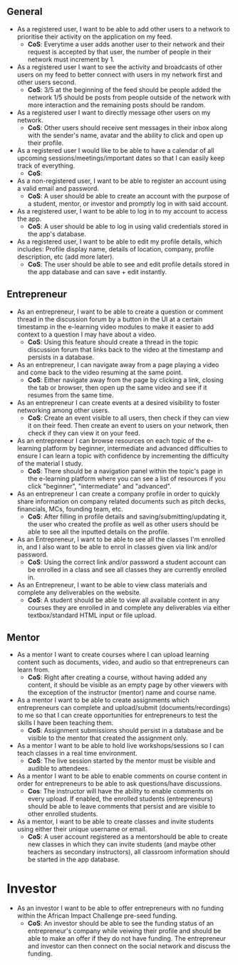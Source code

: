 ## General
- As a registered user, I want to be able to add other users to a network to prioritise their activity on the application on my feed.
    - **CoS**: Everytime a user adds another user to their network and their request is accepted by that user, the number of people in their network must increment by 1.
- As a registered user I want to see the activity and broadcasts of other users on my feed to better connect with users in my network first and other users second.
    - **CoS**: 3/5 at the beginning of the feed should be people added the network 1/5 should be posts from people outside of the network with more interaction and the remaining posts should be random.
- As a registered user I want to directly message other users on my network.
     - **CoS**: Other users should receive sent messages in their inbox along with the sender's name, avatar and the ability to click and open up their profile.
- As a registered user I would like to be able to have a calendar of all upcoming sessions/meetings/important dates so that I can easily keep track of everything. 
    - **CoS**: 
- As a non-registered user, I want to be able to register an account using a valid email and password.
    - **CoS**: A user should be able to create an account with the purpose of a student, mentor, or investor and promptly log in with said account.
- As a registered user, I want to be able to log in to my account to access the app.
    - **CoS**: A user should be able to log in using valid credentials stored in the app's database.
- As a registered user, I want to be able to edit my profile details, which includes: Profile display name, details of location, company, profile description, etc (add more later).
    - **CoS**: The user should be able to see and edit profile details stored in the app database and can save + edit instantly.

## Entrepreneur
- As an entrepreneur, I want to be able to create a question or comment thread in the discussion forum by a button in the UI at a certain timestamp in the e-learning video modules to make it easier to add context to a question I may have about a video.
    - **CoS**: Using this feature should create a thread in the topic discussion forum that links back to the video at the timestamp and persists in a database.
- As an entrepreneur, I can navigate away from a page playing a video and  come back to the video resuming at the same point. 
    - **CoS**: Either navigate away from the page by clicking a link, closing the tab or browser, then open up the same video and see if it resumes from the same time. 
- As an entrepreneur I can create events at a desired visibility to foster networking among other users.
    - **CoS**: Create an event visible to all users, then check if they can view it on their feed. Then create an event to users on your network, then check if they can view it on your feed.
- As an entrepreneur I can browse resources on each topic of the e-learning platform by beginner, intermediate and advanced difficulties to ensure I can learn a topic with confidence by incrementing the difficulty of the material I study.
    - **CoS**: There should be a navigation panel within the topic's page in the e-learning platform where you can see a list of resources if you click "beginner", "intermediate" and "advanced".
- As an entrepreneur I can create a company profile in order to quickly share information on company related documents such as pitch decks, financials, MCs, founding team, etc.
    - **CoS**: After filling in profile details and saving/submitting/updating it, the user who created the profile as well as other users should be able to see all the inputted details on the profile.
- As an Entrepreneur, I want to be able to see all the classes I'm enrolled in, and I also want to be able to enrol in classes given via link and/or password.
    - **CoS**: Using the correct link and/or password a student account can be enrolled in a class and see all classes they are currently enrolled in.
- As an Entrepreneur, I want to be able to view class materials and complete any deliverables on the website.
    - **CoS**: A student should be able to view all available content in any courses they are enrolled in and complete any deliverables via either textbox/standard HTML input or file upload.

## Mentor
- As a mentor I want to create courses where I can upload learning content such as documents, video, and audio so that entrepreneurs can learn from.
   - **CoS**: Right after creating a course, without having added any content, it should be visible as an empty page by other viewers with the exception of the instructor (mentor) name and course name.
- As a mentor I want to be able to create assignments which entrepreneurs can complete and upload/submit (documents/recordings) to me so that I can create opportunities for entrepreneurs to test the skills I have been teaching them.
    - **CoS**: Assignment submissions should persist in a database and be visible to the mentor that created the assignment only.
- As a mentor I want to be able to hold live workshops/sessions so I can teach classes in a real time environment.
    - **CoS**: The live session started by the mentor must be visible and audible to attendees.
- As a mentor I want to be able to enable comments on course content in order for entrepreneurs to be able to ask questions/have discussions.
    - **Cos**: The instructor will have the ability to enable comments on every upload. If enabled, the enrolled students (entrepreneurs) should be able to leave comments that persist and are visible to other enrolled students.
- As a mentor, I want to be able to create classes and invite students using either their unique username or email.
    - **CoS**: A user account registered as a mentorshould be able to create new classes in which they can invite students (and maybe other teachers as secondary instructors), all classroom information should be started in the app database.

# Investor
- As an investor I want to be able to offer entrepreneurs with no funding within the African Impact Challenge pre-seed funding.
   - **CoS**: An investor should be able to see the funding status of an entrepreneur's company while veiwing their profile and should be able to make an offer if they do not have funding. The entrepreneur and investor can then connect on the social network and discuss the funding.
